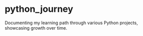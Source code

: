 # python_journey
Documenting my learning path through various Python projects, showcasing growth over time.
